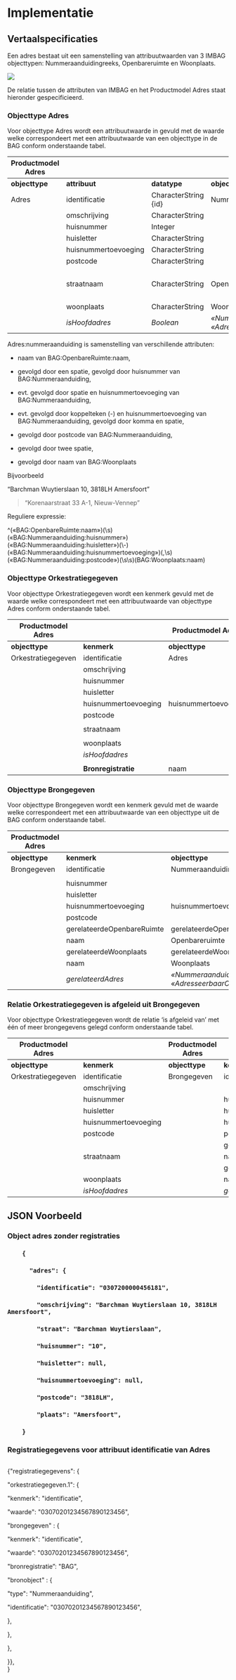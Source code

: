 Implementatie
=============

Vertaalspecificaties
--------------------

Een adres bestaat uit een samenstelling van attribuutwaarden van 3 IMBAG
objecttypen: Nummeraanduidingreeks, Openbareruimte en Woonplaats.

![](media/23df9f803f23bc2b9d43cde4f3c49112.png)

De relatie tussen de attributen van IMBAG en het Productmodel Adres staat
hieronder gespecificieerd.

### Objecttype Adres

Voor objecttype Adres wordt een attribuutwaarde in gevuld met de waarde welke
correspondeert met een attribuutwaarde van een objecttype in de BAG conform
onderstaande tabel.

| **Productmodel Adres** |                      |                      | **IMBAG**                                                                    |                            |                 |   |   |   |
|------------------------|----------------------|----------------------|------------------------------------------------------------------------------|----------------------------|-----------------|---|---|---|
| **objecttype**         | **attribuut**        | **datatype**         | **objecttype**                                                               | **attribuut**              | **datatype**    |   |   |   |
| Adres                  | identificatie        | CharacterString {id} | Nummeraanduiding                                                             | identificatie              | Objectnummering |   |   |   |
|                        | omschrijving         | CharacterString      |                                                                              |                            |                 |   |   |   |
|                        | huisnummer           | Integer              |                                                                              | huisnummer                 | Integer         |   |   |   |
|                        | huisletter           | CharacterString      |                                                                              | huisletter                 | AN              |   |   |   |
|                        | huisnummertoevoeging | CharacterString      |                                                                              | huisnummertoevoeging       | AN              |   |   |   |
|                        | postcode             | CharacterString      |                                                                              | postcode                   | AN              |   |   |   |
|                        |                      |                      |                                                                              | gerelateerdeOpenbareRuimte | Objectnummering |   |   |   |
|                        | straatnaam           | CharacterString      | Openbareruimte                                                               | naam                       | AN              |   |   |   |
|                        |                      |                      |                                                                              | gerelateerdeWoonplaats     | Objectnummering |   |   |   |
|                        | woonplaats           | CharacterString      | Woonplaats                                                                   | naam                       | AN              |   |   |   |
|                        | *isHoofdadres*       | *Boolean*            | *«Nummeraanduiding:identificatie» == «AdresseerbaarObject:gerelateerdAdres»* | *relatie*                  |                 |   |   |   |

Adres:nummeraanduiding is samenstelling van verschillende attributen:

-   naam van BAG:OpenbareRuimte:naam,

-   gevolgd door een spatie, gevolgd door huisnummer van BAG:Nummeraanduiding,

-   evt. gevolgd door spatie en huisnummertoevoeging van BAG:Nummeraanduiding,

-   evt. gevolgd door koppelteken (-) en huisnummertoevoeging van
    BAG:Nummeraanduiding, gevolgd door komma en spatie,

-   gevolgd door postcode van BAG:Nummeraanduiding,

-   gevolgd door twee spatie,

-   gevolgd door naam van BAG:Woonplaats

Bijvoorbeeld

“Barchman Wuytierslaan 10, 3818LH Amersfoort”

>   “Korenaarstraat 33 A-1, Nieuw-Vennep”

Reguliere expressie:

\^(«BAG:OpenbareRuimte:naam»)(\\s)(«BAG:Nummeraanduiding:huisnummer»)(«BAG:Nummeraanduiding:huisletter»)(\\-)(«BAG:Nummeraanduiding:huisnummertoevoeging»)(,\\s)(«BAG:Nummeraanduiding:postcode»)(\\s\\s)(BAG:Woonplaats:naam)

### Objecttype Orkestratiegegeven

Voor objecttype Orkestratiegegeven wordt een kenmerk gevuld met de waarde welke
correspondeert met een attribuutwaarde van objecttype Adres conform onderstaande
tabel.

| **Productmodel Adres** |                      | **Productmodel Adres** |                |
|------------------------|----------------------|------------------------|----------------|
| **objecttype**         | **kenmerk**          | **objecttype**         | **attribuut**  |
| Orkestratiegegeven     | identificatie        | Adres                  | identificatie  |
|                        | omschrijving         |                        | omschrijving   |
|                        | huisnummer           |                        | huisnummer     |
|                        | huisletter           |                        | huisletter     |
|                        | huisnummertoevoeging | huisnummertoevoeging   |                |
|                        | postcode             |                        | postcode       |
|                        |                      |                        |                |
|                        | straatnaam           |                        | straatnaam     |
|                        |                      |                        |                |
|                        | woonplaats           |                        | woonplaats     |
|                        | *isHoofdadres*       |                        | *isHoofdadres* |
|                        |                      |                        |                |
|                        | **Bronregistratie**  | naam                   | «BAG»          |

### Objecttype Brongegeven

Voor objecttype Brongegeven wordt een kenmerk gevuld met de waarde welke
correspondeert met een attribuutwaarde van een objecttype uit de BAG conform
onderstaande tabel.

| **Productmodel Adres** |                            | **IMBAG**                                                                    |               |
|------------------------|----------------------------|------------------------------------------------------------------------------|---------------|
| **objecttype**         | **kenmerk**                | **objecttype**                                                               | **attribuut** |
| Brongegeven            | identificatie              | Nummeraanduiding                                                             | identificatie |
|                        |                            |                                                                              |               |
|                        | huisnummer                 |                                                                              | huisnummer    |
|                        | huisletter                 |                                                                              | huisletter    |
|                        | huisnummertoevoeging       | huisnummertoevoeging                                                         |               |
|                        | postcode                   |                                                                              | postcode      |
|                        | gerelateerdeOpenbareRuimte | gerelateerdeOpenbareRuimte                                                   |               |
|                        | naam                       | Openbareruimte                                                               | naam          |
|                        | gerelateerdeWoonplaats     | gerelateerdeWoonplaats                                                       |               |
|                        | naam                       | Woonplaats                                                                   | naam          |
|                        | *gerelateerdAdres*         | *«Nummeraanduiding:identificatie» == «AdresseerbaarObject:gerelateerdAdres»* |               |

### Relatie Orkestratiegegeven is afgeleid uit Brongegeven

Voor objecttype Orkestratiegegeven wordt de relatie ‘is afgeleid van’ met één of
meer brongegevens gelegd conform onderstaande tabel.

| **Productmodel Adres** |                      | **Productmodel Adres** |                            |
|------------------------|----------------------|------------------------|----------------------------|
| **objecttype**         | **kenmerk**          | **objecttype**         | **kenmerk**                |
| Orkestratiegegeven     | identificatie        | Brongegeven            | identificatie              |
|                        | omschrijving         |                        |                            |
|                        | huisnummer           |                        | huisnummer                 |
|                        | huisletter           |                        | huisletter                 |
|                        | huisnummertoevoeging |                        | huisnummertoevoeging       |
|                        | postcode             |                        | postcode                   |
|                        |                      |                        | gerelateerdeOpenbareRuimte |
|                        | straatnaam           |                        | naam                       |
|                        |                      |                        | gerelateerdeWoonplaats     |
|                        | woonplaats           |                        | naam                       |
|                        | *isHoofdadres*       |                        | *gerelateerdAdres*         |

JSON Voorbeeld
--------------

### Object adres zonder registraties

### `    {`

### `      "adres": {`

### `        "identificatie": "0307200000456181",`

### `        "omschrijving": "Barchman Wuytierslaan 10, 3818LH Amersfoort",`

### `        "straat": "Barchman Wuytierslaan",`

### `        "huisnummer": "10",`

### `        "huisletter": null,`

### `        "huisnummertoevoeging": null,`

### `        "postcode": "3818LH",`

### `        "plaats": "Amersfoort",`

### `    }`

### Registratiegegevens voor attribuut identificatie van Adres

~~~~~~~~~~~~~~~~~~~~~~~~~~~~~~~~~~~~~~~~~~~~~~~~~~~~~~~~~~~~~~~~~~~~~~~~~~~~~~~~

~~~~~~~~~~~~~~~~~~~~~~~~~~~~~~~~~~~~~~~~~~~~~~~~~~~~~~~~~~~~~~~~~~~~~~~~~~~~~~~~

{"registratiegegevens": {

"orkestratiegegeven.1": {

"kenmerk": "identificatie",

"waarde": "03070201234567890123456",

"brongegeven" : {

"kenmerk": "identificatie",

"waarde”: "03070201234567890123456",

"bronregistratie”: "BAG",

"bronobject" : {

"type": "Nummeraanduiding",

"identificatie": "03070201234567890123456",

},

},

},

}},  
}

~~~~~~~~~~~~~~~~~~~~~~~~~~~~~~~~~~~~~~~~~~~~~~~~~~~~~~~~~~~~~~~~~~~~~~~~~~~~~~~~
    
~~~~~~~~~~~~~~~~~~~~~~~~~~~~~~~~~~~~~~~~~~~~~~~~~~~~~~~~~~~~~~~~~~~~~~~~~~~~~~~~
